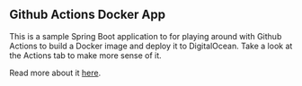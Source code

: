 ## Github Actions Docker App

This is a sample Spring Boot application to for playing around with Github Actions to build a Docker image and deploy it to DigitalOcean. Take a look at the Actions tab to make more sense of it.

Read more about it [here](https://www.robdillon.dev/fun-with-github-actions-and-docker/).